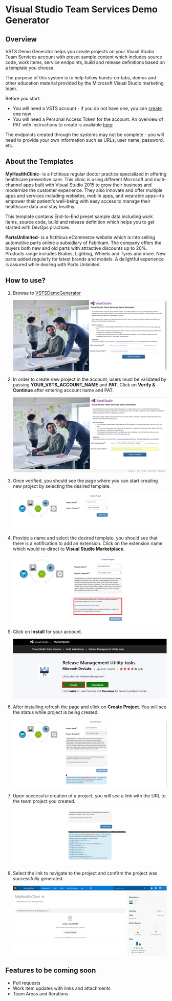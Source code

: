 # Visual Studio Team Services Demo Generator

## Overview 

VSTS Demo Generator helps you create projects on your Visual Studio Team Services account with preset sample content which includes source code, work items, service endpoints, build and release definitions based on a template you choose.

The purpose of this system is to help follow hands-on-labs, demos and other education material provided by the Microsoft Visual Studio marketing team.

Before you start:

- You will need a VSTS account - if you do not have one, you can 
<a href="http://bit.ly/2dwMwYR">create</a> one now
- You will need a Personal Access Token for the account. An overview of PAT with instructions to create is available <a href="http://bit.ly/2okeOyJ">here</a>

The endpoints created through the systems may not be complete - you will need to provide your own information such as URLs, user name, password, etc.

## About the Templates

**MyHealthClinic**- is a fictitious regular doctor practice specialized in offering healthcare preventive care. This clinic is using different Microsoft and multi-channel apps built with Visual Studio 2015 to grow their business and modernize the customer experience. They also innovate and offer multiple apps and services including websites, mobile apps, and wearable apps—to empower their patient’s well-being with easy access to manage their healthcare data and stay healthy.

This template contains End-to-End preset sample data including work items, source code, build and release definition which helps you to get started with DevOps practises.

**PartsUnlimited**- is a fictitious eCommerce website which is into selling automotive parts online a subsidiary of Fabrikam. The company offers the buyers both new and old parts with attractive discounts up to 20%. Products range includes Brakes, Lighting, Wheels and Tyres and more. New parts added regularly for latest brands and models. A delightful experience is assured while dealing with Parts Unlimited.

## How to use?

1. Browse to <a href="https://vstsdemogenerator.azurewebsites.net/">VSTSDemoGenerator</a>

   <img src="images/1.png"/>

2. In order to create new project in the account, users must be validated by passing **YOUR_VSTS_ACCOUNT_NAME** and **PAT**. Click on **Verify &   Continue** after entering account name and PAT.

   <img src="images/2.png"/>

3. Once verified, you should see the page where you can start creating new project by selecting the desired template.

   <img src="images/3.png"/>

4. Provide a name and select the desired template, you should see that there is a notification to add an extension. Click on the extension name which would re-direct to **Visual Studio Marketplace**.

   <img src="images/4.png"/> 

5. Click on **Install** for your account.

   <img src="images/5.png"/>

6. After installing refresh the page and click on **Create Project**. You will see the status while project is being created.

   <img src="images/6.png"/>

7. Upon successful creation of a project, you will see a link with the URL to the team project you created.

   <img src="images/7.png"/>

8. Select the link to navigate to the project and confirm the project was successfully generated.

   <img src="images/8.png"/>

## Features to be coming soon

- Pull requests
- Work Item updates with links and attachments
- Team Areas and Iterations






   




